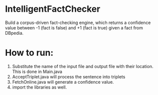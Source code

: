 # IntelligentFactChecker

Build a corpus-driven fact-checking engine, which returns a confidence value between -1 (fact is false) and +1 (fact is true) given a fact from DBpedia.


# How to run:

1. Substitute the name of the input file and output file with their location. This is done in Main.java
2. AcceptTriplet.java will process the sentence into triplets
3. FetchOnline.java will generate a confidence value.
4. import the libraries as well.
